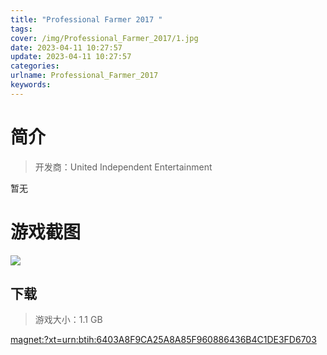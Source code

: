 ```yaml
---
title: "Professional Farmer 2017 "
tags: 
cover: /img/Professional_Farmer_2017/1.jpg
date: 2023-04-11 10:27:57
update: 2023-04-11 10:27:57
categories: 
urlname: Professional_Farmer_2017
keywords: 
---
```

# 简介

> 开发商：United Independent Entertainment

暂无

# 游戏截图

![](/img/Professional_Farmer_2017/2.jpg)


## 下载

> 游戏大小：1.1 GB

[magnet:?xt=urn:btih:6403A8F9CA25A8A85F960886436B4C1DE3FD6703](magnet:?xt=urn:btih:6403A8F9CA25A8A85F960886436B4C1DE3FD6703)
